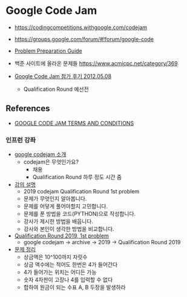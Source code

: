 # Google Code Jam
* https://codingcompetitions.withgoogle.com/codejam
* https://groups.google.com/forum/#!forum/google-code
* [Problem Preparation Guide](https://code.google.com/codejam/resources/problem-preparation)

* 백준 사이트에 올라온 문제들 https://www.acmicpc.net/category/369

* [Google Code Jam 참가 후기 2012.05.08](https://blog.outsider.ne.kr/784)
  * Qualification Round 예선전


## References
* [GOOGLE CODE JAM TERMS AND CONDITIONS](https://code.google.com/codejam/terms)

### 인프런 강좌
* [google codejam 소개](https://www.inflearn.com/course/%EA%B5%AC%EA%B8%80-%EC%95%8C%EA%B3%A0%EB%A6%AC%EC%A6%98-%EB%AC%B8%EC%A0%9C%ED%92%80%EC%9D%B4/lecture/24497)
  * codejam은 무엇인가요?
    * 채용
    * Qualification Round 하루 정도 시간 줌
* [강의 설명](https://www.inflearn.com/course/%EA%B5%AC%EA%B8%80-%EC%95%8C%EA%B3%A0%EB%A6%AC%EC%A6%98-%EB%AC%B8%EC%A0%9C%ED%92%80%EC%9D%B4/lecture/24500)
  * 2019 codejam Qualification Round 1st problem
  * 문제가 무엇인지 알아봅니다.
  * 문제를 어덯게 풀어야할지 고민합니다.
  * 문제를 푼 방법을 코드(PYTHON)으로 작성합니다.
  * 강사가 제시한 방법을 배웁니다.
  * 강사와 본인이 생각한 방법을 비교합니다.
* [Qualification Round 2019, 1st problem](https://www.inflearn.com/course/%EA%B5%AC%EA%B8%80-%EC%95%8C%EA%B3%A0%EB%A6%AC%EC%A6%98-%EB%AC%B8%EC%A0%9C%ED%92%80%EC%9D%B4/lecture/24501)
  * google codejam -> archive -> 2019 -> Qualification Round 2019
* [문제 정리](https://www.inflearn.com/course/%EA%B5%AC%EA%B8%80-%EC%95%8C%EA%B3%A0%EB%A6%AC%EC%A6%98-%EB%AC%B8%EC%A0%9C%ED%92%80%EC%9D%B4/lecture/24502)
  * 상금액은 10^100까지 자릿수
  * 상금 액수에는 적어도 한번은 4가 들어간다
  * 4가 들어가는 위치는 어디든 가능
  * 숫자 4자판이 고장나 4를 입력할 수 없다
  * 합하여 원금이 되는 수표 A, B 두장을 발생하라